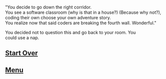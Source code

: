 "You decide to go down the right corridor.  
You see a software classroom (why is that 
in a house?) (Because why not?), 
coding their own choose your own adventure story.  
You realize now that said coders are breaking the fourth wall. 
Wonderful."

You decided not to question this and go back to your room. You  
could use a nap.

[Start Over](beginning.md)  
---
[Menu](../cyoa-project)
---